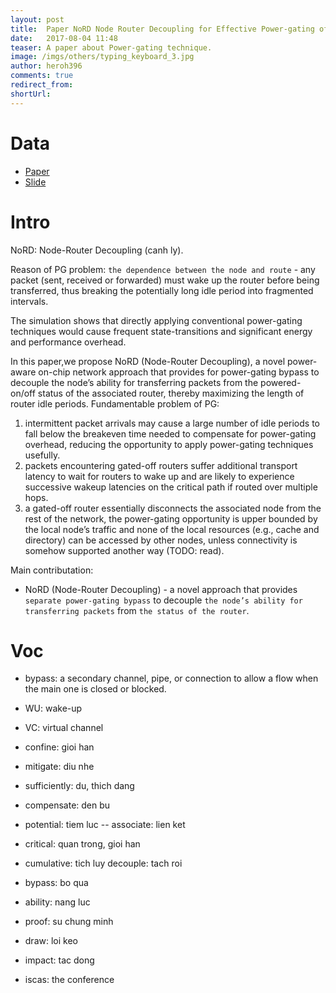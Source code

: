 ```yaml
---
layout: post
title:  Paper NoRD Node Router Decoupling for Effective Power-gating of On-Chip Routers
date:   2017-08-04 11:48
teaser: A paper about Power-gating technique.
image: /imgs/others/typing_keyboard_3.jpg
author: heroh396
comments: true
redirect_from:
shortUrl:
---
```


# Data
* [Paper](http://ieeexplore.ieee.org/document/6493626/)
* [Slide](http://slideplayer.com/slide/4703446/)

# Intro

NoRD: Node-Router Decoupling (canh ly).

Reason of PG problem: `the dependence between the node and route` - any packet (sent, received or forwarded) must wake up the router before being transferred, thus breaking the potentially long idle period into fragmented intervals.

The simulation shows that directly applying conventional power-gating techniques would cause frequent state-transitions and significant energy and performance overhead.

In this paper,we propose NoRD (Node-Router Decoupling), a novel power-aware on-chip network approach that provides for power-gating bypass to decouple the node’s ability for transferring packets from the powered-on/off status of the associated router, thereby maximizing the length of router idle periods.
Fundamentable problem of PG:

1. intermittent packet arrivals may cause a large number of idle periods to fall below the breakeven time needed to compensate for power-gating overhead, reducing the opportunity to apply power-gating techniques usefully.
2. packets encountering gated-off routers suffer additional transport latency to wait for routers to wake up and are likely to experience successive wakeup latencies on the critical path if routed over multiple hops.
3. a gated-off router essentially disconnects the associated node from the rest of the network, the power-gating opportunity is upper bounded by the local node’s traffic and none of the local resources (e.g., cache and directory) can be accessed by other nodes, unless connectivity is somehow supported another way (TODO: read).

Main contributation:
* NoRD (Node-Router Decoupling) - a novel approach that provides `separate power-gating bypass` to  decouple `the node’s ability for transferring packets` from `the status of the router`.


# Voc
- bypass: a secondary channel, pipe, or connection to allow a flow when the main one is closed or blocked.
- WU: wake-up
- VC: virtual channel
- confine: gioi han

- mitigate: 	diu nhe
- sufficiently: du, thich dang
- compensate: 	den bu
- potential: 	tiem luc
-- associate:	lien ket
- critical: 	quan trong, gioi han
- cumulative: 	tich luy decouple: 	tach roi
- bypass: 	bo qua
- ability: 	nang luc
- proof: 	su chung minh
- draw:		loi keo
- impact: 	tac dong
- iscas: 	the conference

